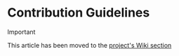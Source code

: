 # Contribution Guidelines

> [!IMPORTANT]
> This article has been moved to the [project's Wiki section](https://github.com/XFox111/PasswordGeneratorExtension/wiki/Contribution-Guidelines)

